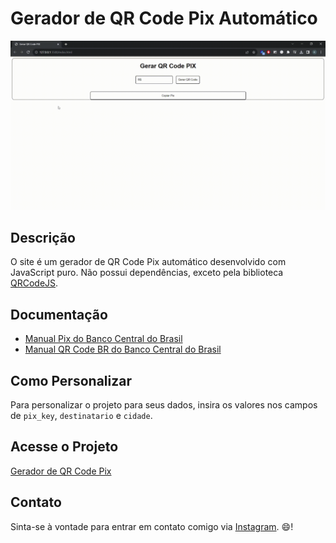 # Gerador de QR Code Pix Automático

![Demonstração](https://github.com/EuKennedy/qr-code-pix/blob/main/img-demo/demo-qr-code-pix.gif)

## Descrição
O site é um gerador de QR Code Pix automático desenvolvido com JavaScript puro. Não possui dependências, exceto pela biblioteca [QRCodeJS](https://github.com/davidshimjs/qrcodejs).

## Documentação
- [Manual Pix do Banco Central do Brasil](https://www.bcb.gov.br/content/estabilidadefinanceira/pix/Regulamento_Pix/II_ManualdePadroesparaIniciacaodoPix.pdf)
- [Manual QR Code BR do Banco Central do Brasil](https://www.bcb.gov.br/content/estabilidadefinanceira/spb_docs/ManualBRCode.pdf)

## Como Personalizar
Para personalizar o projeto para seus dados, insira os valores nos campos de `pix_key`, `destinatario` e `cidade`.

## Acesse o Projeto
[Gerador de QR Code Pix](https://eukennedy.github.io/qr-code-pix/)

## Contato
Sinta-se à vontade para entrar em contato comigo via [Instagram](https://www.instagram.com/knndy.rodrigues/). 😄! 
